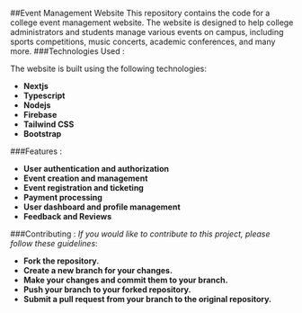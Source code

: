 ##Event Management Website
This repository contains the code for a college event management website. 
The website is designed to help college administrators and students manage various events on campus, including sports competitions, music concerts, academic conferences, and many more.
###Technologies Used :

The website is built using the following technologies:
+ **Nextjs**
+ **Typescript**
+ **Nodejs**
+ **Firebase**
+ **Tailwind CSS**
+ **Bootstrap**

###Features :
+ **User authentication and authorization**
+ **Event creation and management**
+ **Event registration and ticketing**
+ **Payment processing**
+ **User dashboard and profile management**
+ **Feedback and Reviews**

###Contributing :
*If you would like to contribute to this project, please follow these guidelines*:

+ **Fork the repository.**
+ **Create a new branch for your changes.**
+ **Make your changes and commit them to your branch.**
+ **Push your branch to your forked repository.**
+ **Submit a pull request from your branch to the original repository.**
